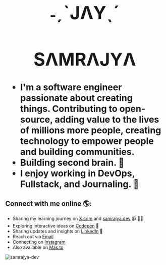 
# <div align="center"><h1>˗ˏˋJΛYˎˊ</p>
  <h1>SΛMRΛJYΛ</h1></div>

- I'm a software engineer passionate about creating things. Contributing to open-source, adding value to the lives of millions more people, creating technology to empower people and building communities.
- Building second brain. 🧠
- I enjoy working in DevOps, Fullstack, and Journaling. 👀

## Connect with me online 🌎:
- Sharing my learning journey on <a href="https://x.com/samrajya_dev" target="_blank"> X.com</a> and <a href="https://samrajya.dev" target="_blank">samrajya.dev</a> 📹 ✍🏾
- Exploring interactive ideas on <a href="https://codepen.io/samjsx" target="_blank"> Codepen</a> 🏓
- Sharing updates and insights on <a href="https://www.linkedin.com/in/samrajya/" target="_blank">LinkedIn</a> 💼
- Reach out via <a href="mailto:hello@samrajya.dev" target="_blank">Email</a>
- Connecting on <a href="https://instagram.com/samrajya.dev" target="_blank">Instagram</a>
- Also available on <a href="https://mas.to/@psmj" target="_blank">Mas.to</a>

<!---
samrajya-dev/samrajya-dev is a ✨ special ✨ repository because its `README.md` (this file) appears on your GitHub profile.
You can click the Preview link to take a look at your changes.
--->
<p align="left"> <img src="https://komarev.com/ghpvc/?username=samrajya-dev&label=Profile%20views&color=0e75b6&style=flat" alt="samrajya-dev" /> </p>

<!---
<div align="center"><h1>˗ˏˋJΛYˎˊ</p>
  <h1>SΛMRΛJYΛ</h1>
<h3>Coding Enthusiast in Constant Evolution 💡</h3>
</div>

<div align="center"> 
  <img src="https://komarev.com/ghpvc/?username=samrajya-dev&label=Profile%20views&color=0e75b6&style=flat"/>
<br><br>
<a href="https://github.com/ryo-ma/github-profile-trophy"><img src="https://github-profile-trophy.vercel.app/?username=samrajya-dev"/></a> </p>
  
      <div align="center">
      <hr><br>
  - 📫 How to reach me **samrajya.dev@gmail.com**
**samrajya.dev**
**x.com/samrajya.dev** <br>
        <br><hr>
    </div>
  
  <div align="center" style="padding:4%;">

<img src="https://github-readme-stats.vercel.app/api?username=samrajya-dev&show_icons=true&locale=en" />
<img src="https://github-readme-streak-stats.herokuapp.com/?user=samrajya-dev&"/>
    
  </div>
 
<img align="center" src="https://github-readme-stats.vercel.app/api/top-langs?username=samrajya-dev&show_icons=true&locale=en&layout=compact"/>

/-->
